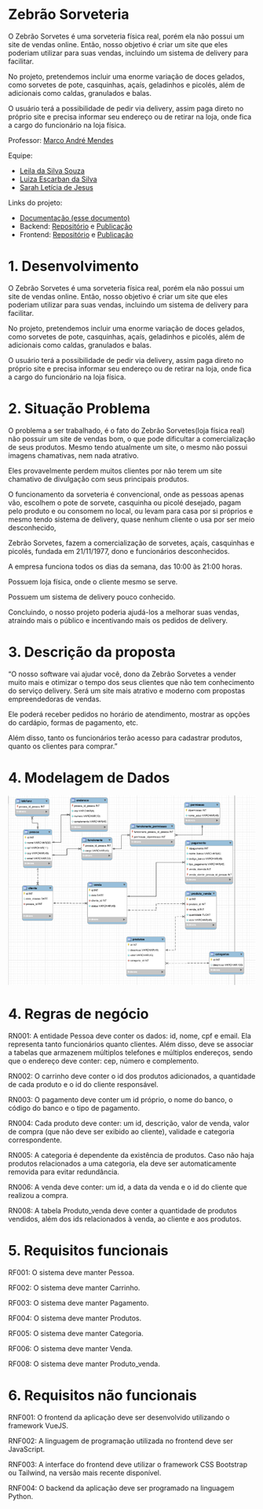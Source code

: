 # Zebrão Sorveteria


O Zebrão Sorvetes é uma sorveteria física real, porém ela não possui um site de vendas online. Então, nosso objetivo é criar um site que eles poderiam utilizar para suas vendas, incluindo um sistema de delivery para facilitar.

 No projeto, pretendemos incluir uma enorme variação de doces gelados, como sorvetes de pote, casquinhas, açaís, geladinhos e picolés, além de adicionais como caldas, granulados e balas.

 O usuário terá a possibilidade de pedir via delivery, assim paga direto no próprio site e precisa informar seu endereço ou de retirar na loja, onde fica a cargo do funcionário na loja física.


Professor: [Marco André Mendes](github.com/marcoandre)

Equipe:
- [Leila da Silva Souza](github.com/aluno1)
- [Luiza Escarban da Silva](https://github.com/Luizaescarban)
- [Sarah Letícia de Jesus](https://github.com/SarahLJesus)

Links do projeto:
- [Documentação (esse documento)](https://github.com/LLS-2024/Documentacao_zebrao)
- Backend: [Repositório](https://github.com/LLS-2024/Backend_zebrao) e [Publicação](https://pi-backend.herokuapp.com/)
- Frontend: [Repositório](https://github.com/LLS-2024/Frontend_zebrao) e [Publicação](https://pi-frontend.herokuapp.com/)


# 1. Desenvolvimento
  O Zebrão Sorvetes é uma sorveteria física real, porém ela não possui um site de vendas online. Então, nosso objetivo é criar um site que eles poderiam utilizar para suas vendas, incluindo um sistema de delivery para facilitar.

 No projeto, pretendemos incluir uma enorme variação de doces gelados, como sorvetes de pote, casquinhas, açaís, geladinhos e picolés, além de adicionais como caldas, granulados e balas.

 O usuário terá a possibilidade de pedir via delivery, assim paga direto no próprio site e precisa informar seu endereço ou de retirar na loja, onde fica a cargo do funcionário na loja física.
 
# 2. Situação Problema


 O problema a ser trabalhado, é o fato do Zebrão Sorvetes(loja física real) não possuir um site de vendas bom, o que pode dificultar a comercialização de seus produtos. Mesmo tendo atualmente um site, o mesmo não possui imagens chamativas, nem nada atrativo.


Eles provavelmente perdem muitos clientes por não terem um site chamativo de divulgação com seus principais produtos.


O funcionamento da sorveteria é convencional, onde as pessoas apenas vão, escolhem o pote de sorvete, casquinha ou picolé desejado, pagam pelo produto e ou consomem no local, ou levam para casa por si próprios e mesmo tendo sistema de delivery, quase nenhum cliente o usa por ser meio desconhecido,


 Zebrão Sorvetes, fazem a comercialização de sorvetes, açaís, casquinhas e picolés, fundada em 21/11/1977, dono e funcionários desconhecidos.


 A empresa funciona todos os dias da semana, das 10:00 às 21:00 horas.

 Possuem loja física, onde o cliente mesmo se serve.

 Possuem um sistema de delivery pouco conhecido.


 Concluindo, o nosso projeto poderia ajudá-los a melhorar suas vendas, atraindo mais o público e incentivando mais os pedidos de delivery. 



# 3. Descrição da proposta


“O nosso software vai ajudar você, dono da Zebrão Sorvetes a vender muito mais e otimizar o tempo dos seus clientes que não tem conhecimento do serviço delivery. Será um site mais atrativo e moderno com propostas empreendedoras de vendas.

 Ele poderá receber pedidos no horário de atendimento, mostrar as opções do cardápio, formas de pagamento, etc.

Além disso, tanto os funcionários terão acesso para cadastrar produtos, quanto os clientes para comprar.”


# 4. Modelagem de Dados

![MER Workbench](/imgs/bancodedados.png "Diagrama de Caso de Uso")


# 4. Regras de negócio

RN001: A entidade Pessoa deve conter os dados: id, nome, cpf e email. Ela representa tanto funcionários quanto clientes. Além disso, deve se associar a tabelas que armazenem múltiplos telefones e múltiplos endereços, sendo que o endereço deve conter: cep, número e complemento.

RN002: O carrinho deve conter o id dos produtos adicionados, a quantidade de cada produto e o id do cliente responsável.

RN003: O pagamento deve conter um id próprio, o nome do banco, o código do banco e o tipo de pagamento.

RN004: Cada produto deve conter: um id, descrição, valor de venda, valor de compra (que não deve ser exibido ao cliente), validade e categoria correspondente.

RN005: A categoria é dependente da existência de produtos. Caso não haja produtos relacionados a uma categoria, ela deve ser automaticamente removida para evitar redundância.

RN006: A venda deve conter: um id, a data da venda e o id do cliente que realizou a compra.

RN008: A tabela Produto_venda deve conter a quantidade de produtos vendidos, além dos ids relacionados à venda, ao cliente e aos produtos.


# 5. Requisitos funcionais

RF001: O sistema deve manter Pessoa.

RF002: O sistema deve manter Carrinho.

RF003: O sistema deve manter Pagamento.

RF004: O sistema deve manter Produtos.

RF005: O sistema deve manter Categoria.

RF006: O sistema deve manter Venda.

RF008: O sistema deve manter Produto_venda.


# 6. Requisitos não funcionais

RNF001: O frontend da aplicação deve ser desenvolvido utilizando o framework VueJS.

RNF002: A linguagem de programação utilizada no frontend deve ser JavaScript.

RNF003: A interface do frontend deve utilizar o framework CSS Bootstrap ou Tailwind, na versão mais recente disponível.

RNF004: O backend da aplicação deve ser programado na linguagem Python.

<!-- *( --- 
# 7. Diagrama de Caso de Uso

**7.1 Introdução**

O diagrama de caso de uso é uma ferramenta de modelagem que descreve o comportamento de um sistema a partir da perspectiva do usuário. Ele é usado para capturar os requisitos funcionais de um sistema.

- Especificam a visão externa do sistema.
- Descrevem como o sistema é percebido por seus usuários.
- Descrevem as interações entre os usuários e o sistema.

![Diagrama de Caso de Uso](img/dcu1.png "Diagrama de Caso de Uso")

**Os casos de uso:**
- Descrevem como os **usuários interagem com o sistema** (as funcionalidades do sistema)
- Facilitam a **organização dos requisitos** de um sistema.
- Dão uma **visão externa** do sistema
- O conjunto de casos de uso deve ser capaz de comunicar a **funcionalidade** e o **comportamento** do sistema para o cliente.
- Descrevem **o que** o sistema faz, mas **não** especificam **como** isso deve ser feito.

**7.2 Elementos do diagrama de caso de uso**

7.2.1 **Atores**

- Representam os papéis desempenhados por **elementos externos** ao sistema
  - Ex: humano (usuário), dispositivo de hardware ou outro sistema (cliente)
- Elementos que **interagem** com o sistema

Notação:

![Atores Notação](img/dcu_atores_notacao.png "Atores Notação")

**Exemplo: Loja de CDs**

**Identificando os atores**
- Uma loja de CDs possui discos para venda. Um cliente pode comprar uma quantidade ilimitada de discos para isto ele deve se dirigir à loja.
- A loja possui um **atendente** cuja função é atender os clientes durante a venda dos discos. A loja também possui um **gerente** cuja função é administrar o estoque para que não faltem discos. Além disso é ele quem dá folga ao atendente, ou seja, ele também atende os clientes durante a venda dos discos.

![Identificando os atores](img/dcu_identificando_atores.png "Identificando os atores")

**E o cliente?**
- Não é ator pois ele **não interage** com o sistema!

**7.2.2 Casos de uso**

- Representam **funcionalidades** do sistema (requisitos funcionais).
- São iniciados por **atores** ou por outros casos de uso.

> **Dica**: nomeie os casos de uso com **verbos** no **infinitivo**.

Notação:

![Casos de uso Notação](img/dcu_casos_de_uso_notacao.png "Casos de uso Notação")

**Exemplo: Loja de CDs**

**Identificando os casos de uso**

- Uma loja de CDs possui discos para venda. Um cliente pode comprar uma quantidade ilimitada de discos para isto ele deve se dirigir à loja. A loja possui um atendente cuja função é atender os clientes durante a **venda dos discos**.
- A loja também possui um gerente cuja função é **administrar o estoque** para que não faltem discos. Além disso é ele quem dá folga ao atendente, ou seja, ele também atende os clientes durante a **venda dos discos**.

![Identificando os casos de uso](img/dcu_identificando_casos_de_uso.png "Identificando os casos de uso")

**7.2.3 Relacionamentos**

**7.2.3.1 Relacionamento de associação**

- Indica que um ator **participa** de um caso de uso, ou seja, o ator **interage** (comunica-se) com o caso de uso.
- É representado por uma **linha sólida**.
- Um ator pode se relacionar com **um ou mais casos de uso**.

> Dicas:
> - Não use setas nas linhas de associação.
> - Associações não representam fluxo de informação.

![Relacionamento de associação](img/dcu_relacionamento_de_associacao.png "Relacionamento de associação")

**Exemplo: Loja de CDs**

**Identificando os relacionamentos de associação**

- Uma loja de CDs possui discos para venda. Um cliente pode comprar uma quantidade ilimitada de discos para isto ele deve se dirigir à loja. A loja possui um _atendente_ cuja função é atender os clientes durante a **venda dos discos**.
- A loja também possui um _gerente_ cuja função é **administrar o estoque** para que não faltem discos. Além disso é ele quem dá folga ao _atendente_, ou seja, ele também atende os clientes durante a **venda dos discos**.

![Identificando os relacionamentos de associação](img/dcu_identificando_relacionamentos_de_associacao.png "Identificando os relacionamentos de associação")

**7.2.3.2 Relacionamento de generalização/especialização**

**Generalização de atores**

- Quando dois ou mais atores podem se **comunicar com o mesmo conjunto de casos de uso**.
- Indica que um ator **herda** as características de outro ator.
– Um filho (herdeiro) pode se comunicar com todos os casos de uso que seu pai se comunica.

> **Dica:** coloque os herdeiros **embaixo**.

**Notação:**

![Relacionamento de generalização/especialização de atores - notação](img/dcu_relacionamento_de_generalizacao_especializacao_notacao_de_atores.png "Relacionamento de generalização/especialização de atores - notação")
￼


**Exemplo: Loja de CDs**

**Identificando os relacionamentos de generalização/especialização de atores**

![Identificando os relacionamentos de generalização/especialização de atores](img/dcu_identificando_relacionamentos_de_generalizacao_especializacao_de_atores.png "Identificando os relacionamentos de generalização/especialização de atores")

**Generalização de casos de uso**

– O caso de uso filho herda o comportamento e o significado do caso de uso pai.
– O caso de uso filho pode incluir ou sobrescrever o comportamento do caso de uso pai.
– O caso de uso filho pode substituir o caso de uso pai em qualquer lugar que ele apareça.

> **Dica:** deve ser aplicada quando uma condição resulta na definição de
diversos fluxos alternativos.

Notação:

![Relacionamento de generalização/especialização de casos de uso - notação](img/dcu_relacionamento_de_generalizacao_especializacao_notacao_de_casos_de_uso.png "Relacionamento de generalização/especialização de casos de uso - notação")

**Exemplo: Loja de CDs**

**Identificando os relacionamentos de generalização/especialização de casos de uso**

**Novos requisitos:**

￼

- As vendas podem ser **à vista** ou **a prazo**. Em ambos os casos o estoque é
atualizado e uma nota fiscal, entregue ao consumidor.
- No caso de uma **venda à vista**, clientes cadastrados na loja e que compram mais de 5 CDs de uma só vez ganham um desconto de 1% para cada ano de cadastro.
- No caso de uma **venda a prazo**, ela pode ser parcelada em 2 pagamentos com um
acréscimo de 20%. As vendas a prazo podem ser pagas no **cartão** ou no **boleto**.
  - Para pagamento com **boleto**, são gerados boletos bancários que são entregues ao cliente e armazenados no sistema para lançamento posterior no caixa.
  - Para pagamento com **cartão**, os clientes com mais de 10 anos de cadastro na loja ganham o mesmo desconto das compras à vista.

![Identificando os relacionamentos de generalização/especialização de casos de uso](img/dcu_identificando_relacionamentos_de_generalizacao_especializacao_de_casos_de_uso.png "Identificando os relacionamentos de generalização/especialização de casos de uso")

**Identificando mais relacionamentos de generalização/especialização de casos de uso**

![Identificando mais relacionamentos de generalização/especialização de casos de uso](img/dcu_identificando_mais_relacionamentos_de_generalizacao_especializacao_de_casos_de_uso.png "Identificando mais relacionamentos de generalização/especialização de casos de uso")

**7.2.3.3 Relacionamento de dependência**

**Extensão**

- Representa uma variação/extensão do comportamento do caso de uso base.
- O caso de uso estendido só é executado sob certas circunstâncias.
- Separa partes obrigatórias de partes opcionais.
  - Partes obrigatórias: caso de uso base.
  - Partes opcionais: caso de uso estendido.
- Fatorar comportamentos variantes do sistema (podendo reusar este comportamento
em outros casos de uso).

**Notação:**

![Relacionamento de dependência (extensão) - notação](img/dcu_relacionamento_de_dependencia_extensao_notacao.png "Relacionamento de dependência (extensão) - notação")

**Exemplo: Loja de CDs**

**Identificando os relacionamentos de dependência (extensão)**

**Novos requisitos:**
- No caso de uma venda à vista, clientes cadastrados na loja e que compram mais
de 5 CDs de uma só vez ganham um **desconto** de 1% para cada ano de cadastro.
- No caso de uma venda a prazo...
  - ...Para pagamento com cartão, os clientes com mais de 10 anos de cadastro na loja ganham o mesmo **desconto** das compras à vista.

![Identificando os relacionamentos de dependência (extensão)](img/dcu_identificando_relacionamentos_de_dependencia_extensao.png "Identificando os relacionamentos de dependência (extensão)")

**Inclusão**

- Evita repetição ao fatorar uma atividade
comum a dois ou mais casos de uso.
- Um caso de uso pode incluir vários casos de uso.

**Notação:**

![Relacionamento de dependência (inclusão) - notação](img/dcu_relacionamento_de_dependencia_inclusao_notacao.png "Relacionamento de dependência (inclusão) - notação")

**Exemplo: Loja de CDs**

**Novos requisitos:**
Para efetuar vendas ou administrar estoque, atendentes e gerentes terão que **validar** suas respectivas senhas de
acesso ao sistema.
￼


![Identificando os relacionamentos de dependência (inclusão)](img/dcu_identificando_relacionamentos_de_dependencia_inclusao.png "Identificando os relacionamentos de dependência (inclusão)")

**7.2.4 Fronteira do sistema**

- Elemento opcional (mas essencial para um bom
entendimento).
- Serve para definir a área de atuação do sistema, ou seja, seus limites.

**Identificando a fronteira do sistema**

![Identificando a fronteira do sistema](img/dcu_identificando_a_fronteira_do_sistema.png "Identificando a fronteira do sistema")

---
)*


